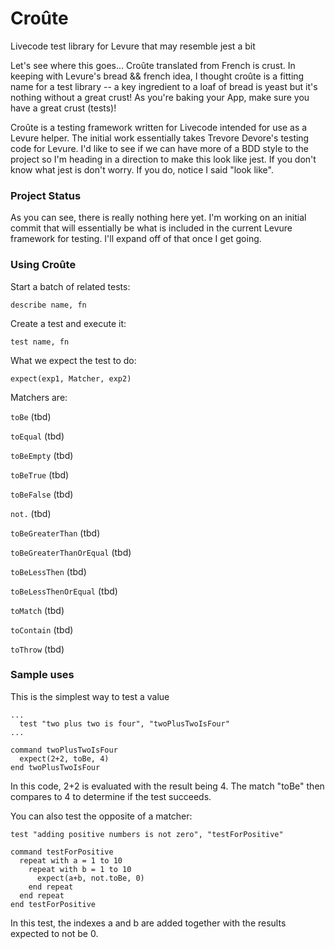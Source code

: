 # Croûte
Livecode test library for Levure that may resemble jest a bit

Let's see where this goes...
Croûte translated from French is crust. In keeping with Levure's bread && french idea, I thought croûte is a fitting name for a test library -- a key ingredient to a loaf of bread is yeast but it's nothing without a great crust! As you're baking your App, make sure you have a great crust (tests)!

Croûte is a testing framework written for Livecode intended for use as a Levure helper. The initial work essentially takes Trevore Devore's testing code for Levure. I'd like to see if we can have more of a BDD style to the project so I'm heading in a direction to make this look like jest. If you don't know what jest is don't worry. If you do, notice I said "look like".

### Project Status
As you can see, there is really nothing here yet. I'm working on an initial commit that will essentially be what is included in the current Levure framework for testing. I'll expand off of that once I get going.

### Using Croûte

Start a batch of related tests:

`describe name, fn`  

Create a test and execute it:

`test name, fn`

What we expect the test to do:

`expect(exp1, Matcher, exp2)`

Matchers are:

  `toBe` (tbd)
  
  `toEqual` (tbd)
  
  `toBeEmpty` (tbd)
  
  `toBeTrue` (tbd)
  
  `toBeFalse` (tbd)
  
  `not.` (tbd)
  
  `toBeGreaterThan` (tbd)
  
  `toBeGreaterThanOrEqual` (tbd)
  
  `toBeLessThen` (tbd)
  
  `toBeLessThenOrEqual` (tbd)
  
  `toMatch` (tbd)
  
  `toContain` (tbd)
  
  `toThrow` (tbd)
  
### Sample uses
This is the simplest way to test a value
  
```
...
  test "two plus two is four", "twoPlusTwoIsFour"
...
  
command twoPlusTwoIsFour
  expect(2+2, toBe, 4)
end twoPlusTwoIsFour
```
  
In this code, 2+2 is evaluated with the result being 4. The match "toBe" then compares to 4 to determine if the test succeeds.

You can also test the opposite of a matcher:
  
```
test "adding positive numbers is not zero", "testForPositive"
  
command testForPositive
  repeat with a = 1 to 10
    repeat with b = 1 to 10
      expect(a+b, not.toBe, 0)
    end repeat
  end repeat
end testForPositive
```

In this test, the indexes a and b are added together with the results expected to not be 0. 
